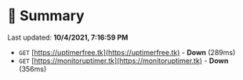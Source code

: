 # 📖 Summary
Last updated: **10/4/2021, 7:16:59 PM**

- `GET` [https://uptimerfree.tk](https://uptimerfree.tk) - **Down** (289ms)
- `GET` [https://monitoruptimer.tk](https://monitoruptimer.tk) - **Down** (356ms)
